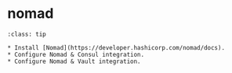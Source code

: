 # nomad

```{admonition} Purpose
:class: tip

* Install [Nomad](https://developer.hashicorp.com/nomad/docs).
* Configure Nomad & Consul integration.
* Configure Nomad & Vault integration.
```

